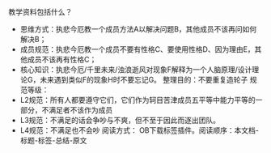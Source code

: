 教学资料包括什么？
- 思维方式：执悲今厄教一个成员方法A以解决问题B，其他成员不该再问如何解决B；
- 成员规范：执悲今厄教一个成员不要有性格C、要使用性格D、因为理由E，其他成员不该再有性格C；
- 核心知识：执悲今厄/千里未来/浊浪逝风对现象F解释为一个人脑原理/设计理论G，未来遇到类似F的现象H时不要忘记G。
整理目的：不要重复造轮子
规范等级：
- L2规范：所有人都要遵守它们，它们作为轲目苦津成员五平等中能力平等的一部分，不满足者不该作为成员
- L3规范：不满足的话会争吵与不爽，但不至于因此而逐出团队。
- L4规范：不满足也不会吵
阅读方式：
OB下载标签插件。阅读顺序：本文档-标题-标签-总结-原文